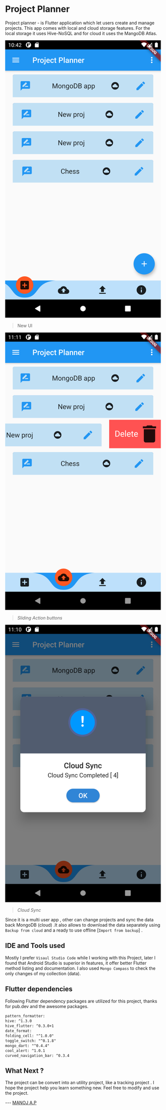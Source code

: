 # Project Planner

Project planner - is Flutter application which let users create and manage projects. This app comes with local and cloud storage features. For the local storage it uses Hive-NoSQL and for cloud it uses the MangoDB Atlas. 

<img src="/Screenshot_1604941977.png" width=550 alt="Flutter app">

> New UI

<img src="Screenshot_1604943680.png" width=550 alt="Dismissible action button"   >

>  *Sliding Action buttons*  



<img src="Screenshot_1604943648.png" width=550 alt="Cloud sync" >

> *Cloud Sync*

Since it is a multi user app , other can change projects and sync the data back MongoDB (cloud) .It also allows to download the data separately  using `Backup from cloud` and a ready to use offline [`Import from backup`] . 

## IDE and Tools used

Mostly I prefer `Visaul Studio Code` while I working with this Project, later  I found that Android Studio is superior in features, it offer better Flutter method listing and documentation.  I also used `Mongo Compass` to check the only changes of my collection (data).

 ## Flutter dependencies

Following Flutter dependency packages are utilized for this project, thanks for pub.dev and the awesome packages.

```
pattern_formatter:
hive: ^1.3.0
hive_flutter: ^0.3.0+1
date_format:
folding_cell: "^1.0.0"
toggle_switch: "^0.1.8"
mongo_dart: "^0.4.4"
cool_alert: ^1.0.1
curved_navigation_bar: ^0.3.4
```

## What Next ?

The project can be convert into an utility project, like a tracking project .  I hope the project help you learn something new.  Feel free to modify and use the project.

--- [MANOJ  A.P](https:\\developermblog.wordpress.com])

